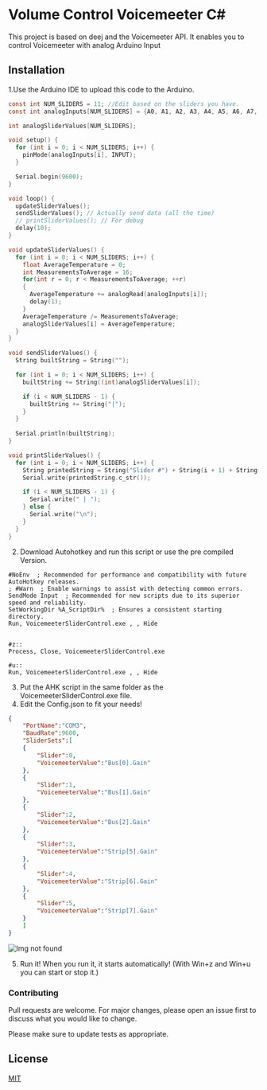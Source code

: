 # Volume Control Voicemeeter C#

This project is based on deej and the Voicemeeter API.
It enables you to control Voicemeeter with analog Arduino Input

## Installation

1.Use the Arduino IDE to upload this code to the Arduino. 

```C
const int NUM_SLIDERS = 11; //Edit based on the sliders you have.
const int analogInputs[NUM_SLIDERS] = {A0, A1, A2, A3, A4, A5, A6, A7, A8, A9, A10}; //Edit based on the sliders you have.

int analogSliderValues[NUM_SLIDERS];

void setup() { 
  for (int i = 0; i < NUM_SLIDERS; i++) {
    pinMode(analogInputs[i], INPUT);
  }

  Serial.begin(9600);
}

void loop() {
  updateSliderValues();
  sendSliderValues(); // Actually send data (all the time)
  // printSliderValues(); // For debug
  delay(10);
}

void updateSliderValues() {
  for (int i = 0; i < NUM_SLIDERS; i++) {
    float AverageTemperature = 0;
    int MeasurementsToAverage = 16;
    for(int r = 0; r < MeasurementsToAverage; ++r)
    {
      AverageTemperature += analogRead(analogInputs[i]);
      delay(1);
    }
    AverageTemperature /= MeasurementsToAverage;
    analogSliderValues[i] = AverageTemperature;
  }
}

void sendSliderValues() {
  String builtString = String("");

  for (int i = 0; i < NUM_SLIDERS; i++) {
    builtString += String((int)analogSliderValues[i]);

    if (i < NUM_SLIDERS - 1) {
      builtString += String("|");
    }
  }
  
  Serial.println(builtString);
}

void printSliderValues() {
  for (int i = 0; i < NUM_SLIDERS; i++) {
    String printedString = String("Slider #") + String(i + 1) + String(": ") + String(analogSliderValues[i]) + String(" mV");
    Serial.write(printedString.c_str());

    if (i < NUM_SLIDERS - 1) {
      Serial.write(" | ");
    } else {
      Serial.write("\n");
    }
  }
}
```
2. Download Autohotkey and run this script or use the pre compiled Version.
```ahk
#NoEnv  ; Recommended for performance and compatibility with future AutoHotkey releases.
; #Warn  ; Enable warnings to assist with detecting common errors.
SendMode Input  ; Recommended for new scripts due to its superior speed and reliability.
SetWorkingDir %A_ScriptDir%  ; Ensures a consistent starting directory.
Run, VoicemeeterSliderControl.exe , , Hide


#z::
Process, Close, VoicemeeterSliderControl.exe

#u::
Run, VoicemeeterSliderControl.exe , , Hide
```

3. Put the AHK script in the same folder as the VoicemeeterSliderControl.exe file.
4. Edit the Config.json to fit your needs!
```json
{
    "PortName":"COM3",
    "BaudRate":9600,
    "SliderSets":[
    {
        "Slider":0,
        "VoicemeeterValue":"Bus[0].Gain"
    },
    {
        "Slider":1,
        "VoicemeeterValue":"Bus[1].Gain"
    },
    {
        "Slider":2,
        "VoicemeeterValue":"Bus[2].Gain"
    },
    {
        "Slider":3,
        "VoicemeeterValue":"Strip[5].Gain"
    },
    {
        "Slider":4,
        "VoicemeeterValue":"Strip[6].Gain"
    },
    {
        "Slider":5,
        "VoicemeeterValue":"Strip[7].Gain"
    }
    ]
}
```
![Img not found](https://i0.wp.com/djlefave.com/wp-content/uploads/2020/10/3vm.jpg?resize=626%2C419&ssl=1)

5. Run it! When you run it, it starts automatically! (With Win+z and Win+u you can start or stop it.)
### Contributing
Pull requests are welcome. For major changes, please open an issue first to discuss what you would like to change.

Please make sure to update tests as appropriate.

## License
[MIT](https://choosealicense.com/licenses/mit/)
